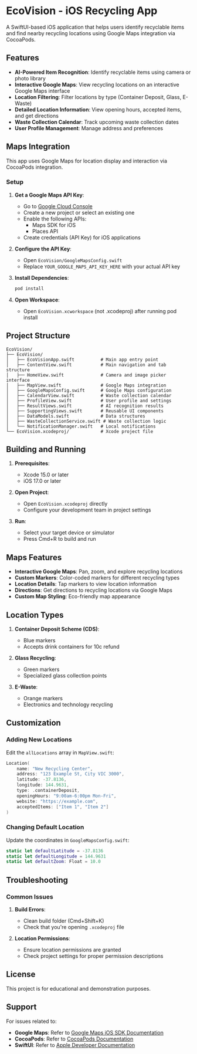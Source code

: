 # EcoVision - iOS Recycling App

A SwiftUI-based iOS application that helps users identify recyclable items and find nearby recycling locations using Google Maps integration via CocoaPods.

## Features

- **AI-Powered Item Recognition**: Identify recyclable items using camera or photo library
- **Interactive Google Maps**: View recycling locations on an interactive Google Maps interface
- **Location Filtering**: Filter locations by type (Container Deposit, Glass, E-Waste)
- **Detailed Location Information**: View opening hours, accepted items, and get directions
- **Waste Collection Calendar**: Track upcoming waste collection dates
- **User Profile Management**: Manage address and preferences

## Maps Integration

This app uses Google Maps for location display and interaction via CocoaPods integration.

### Setup

1. **Get a Google Maps API Key**:
   - Go to [Google Cloud Console](https://console.cloud.google.com/)
   - Create a new project or select an existing one
   - Enable the following APIs:
     - Maps SDK for iOS
     - Places API
   - Create credentials (API Key) for iOS applications

2. **Configure the API Key**:
   - Open `EcoVision/GoogleMapsConfig.swift`
   - Replace `YOUR_GOOGLE_MAPS_API_KEY_HERE` with your actual API key

3. **Install Dependencies**:
   ```bash
   pod install
   ```

4. **Open Workspace**:
   - Open `EcoVision.xcworkspace` (not .xcodeproj) after running pod install

## Project Structure

```
EcoVision/
├── EcoVision/
│   ├── EcoVisionApp.swift          # Main app entry point
│   ├── ContentView.swift           # Main navigation and tab structure
│   ├── HomeView.swift              # Camera and image picker interface
│   ├── MapView.swift               # Google Maps integration
│   ├── GoogleMapsConfig.swift      # Google Maps configuration
│   ├── CalendarView.swift          # Waste collection calendar
│   ├── ProfileView.swift           # User profile and settings
│   ├── ResultViews.swift           # AI recognition results
│   ├── SupportingViews.swift       # Reusable UI components
│   ├── DataModels.swift            # Data structures
│   ├── WasteCollectionService.swift # Waste collection logic
│   └── NotificationManager.swift   # Local notifications
└── EcoVision.xcodeproj/            # Xcode project file
```

## Building and Running

1. **Prerequisites**:
   - Xcode 15.0 or later
   - iOS 17.0 or later

2. **Open Project**:
   - Open `EcoVision.xcodeproj` directly
   - Configure your development team in project settings

3. **Run**:
   - Select your target device or simulator
   - Press Cmd+R to build and run

## Maps Features

- **Interactive Google Maps**: Pan, zoom, and explore recycling locations
- **Custom Markers**: Color-coded markers for different recycling types
- **Location Details**: Tap markers to view location information
- **Directions**: Get directions to recycling locations via Google Maps
- **Custom Map Styling**: Eco-friendly map appearance

## Location Types

1. **Container Deposit Scheme (CDS)**: 
   - Blue markers
   - Accepts drink containers for 10c refund

2. **Glass Recycling**:
   - Green markers
   - Specialized glass collection points

3. **E-Waste**:
   - Orange markers
   - Electronics and technology recycling

## Customization

### Adding New Locations

Edit the `allLocations` array in `MapView.swift`:

```swift
Location(
    name: "New Recycling Center",
    address: "123 Example St, City VIC 3000",
    latitude: -37.8136,
    longitude: 144.9631,
    type: .containerDeposit,
    openingHours: "9:00am-6:00pm Mon-Fri",
    website: "https://example.com",
    acceptedItems: ["Item 1", "Item 2"]
)
```

### Changing Default Location

Update the coordinates in `GoogleMapsConfig.swift`:

```swift
static let defaultLatitude = -37.8136
static let defaultLongitude = 144.9631
static let defaultZoom: Float = 10.0
```

## Troubleshooting

### Common Issues

1. **Build Errors**:
   - Clean build folder (Cmd+Shift+K)
   - Check that you're opening `.xcodeproj` file

2. **Location Permissions**:
   - Ensure location permissions are granted
   - Check project settings for proper permission descriptions

## License

This project is for educational and demonstration purposes.

## Support

For issues related to:
- **Google Maps**: Refer to [Google Maps iOS SDK Documentation](https://developers.google.com/maps/documentation/ios-sdk)
- **CocoaPods**: Refer to [CocoaPods Documentation](https://cocoapods.org/)
- **SwiftUI**: Refer to [Apple Developer Documentation](https://developer.apple.com/documentation/swiftui/)
